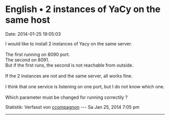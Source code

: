 English • 2 instances of YaCy on the same host
==============================================

Date: 2014-01-25 19:05:03

I would like to install 2 instances of Yacy on the same server.\
\
The first running on 8090 port.\
The second on 8091.\
But if the first runs, the second is not reachable from outside.\
\
If the 2 instances are not and the same server, all works fine.\
\
I think that one service is listening on one port, but I do not know
which one.\
\
Which parameter must be changed for running correctily ?

Statistik: Verfasst von
[ccompagnon](http://forum.yacy-websuche.de/memberlist.php?mode=viewprofile&u=9350)
--- Sa Jan 25, 2014 7:05 pm

------------------------------------------------------------------------
